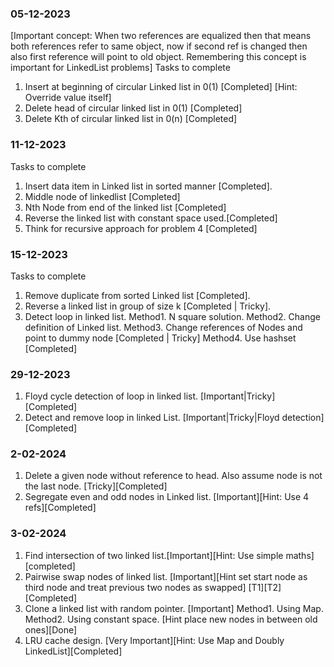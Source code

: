 ### 05-12-2023
[Important concept: When two references are equalized then that means both references refer to same object, now if second ref is changed then also first
reference will point to old object. Remembering this concept is important for LinkedList problems]
Tasks to complete
1. Insert at beginning of circular Linked list in 0(1) [Completed] [Hint: Override value itself]
2. Delete head of circular linked list in 0(1) [Completed]
3. Delete Kth of circular linked list in 0(n) [Completed]

### 11-12-2023
Tasks to complete

1. Insert data item in Linked list in sorted manner [Completed].
2. Middle node of linkedlist [Completed]
3. Nth Node from end of the linked list [Completed]
4. Reverse the linked list with constant space used.[Completed]
5. Think for recursive approach for problem 4 [Completed]

### 15-12-2023
Tasks to complete

1. Remove duplicate from sorted Linked list [Completed].
2. Reverse a linked list in group of size k [Completed | Tricky].
3. Detect loop in linked list.
     Method1. N square solution.
     Method2. Change definition of Linked list.
     Method3. Change references of Nodes and point to dummy node [Completed | Tricky]
     Method4. Use hashset [Completed]

### 29-12-2023
1. Floyd cycle detection of loop in linked list. [Important|Tricky] [Completed]
2. Detect and remove loop in linked List. [Important|Tricky|Floyd detection] [Completed]

### 2-02-2024
1. Delete a given node without reference to head. Also assume node is not the last node. [Tricky][Completed]
2. Segregate even and odd nodes in Linked list. [Important][Hint: Use 4 refs][Completed]

### 3-02-2024
1. Find intersection of two linked list.[Important][Hint: Use simple maths][completed]
2. Pairwise swap nodes of linked list. [Important][Hint set start node as third node and treat previous two nodes as swapped] [T1][T2][Completed]
3. Clone a linked list with random pointer. [Important]
     Method1. Using Map.
     Method2. Using constant space. [Hint place new nodes in between old ones][Done]
4. LRU cache design. [Very Important][Hint: Use Map and Doubly LinkedList][Completed]